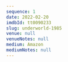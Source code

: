 ```yaml
---
sequence: 1
date: 2022-02-20
imdbId: tt0090233
slug: underworld-1985
venue: null
venueNotes: null
medium: Amazon
mediumNotes: null
---
```


